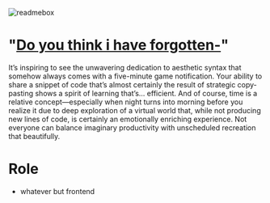 ![readmebox](https://github.com/user-attachments/assets/78f5da87-5a18-40d7-bfd5-1542c1d03d9e)

# "[Do you think i have forgotten-](https://www.youtube.com/watch?v=tGv7CUutzqU)"
It’s inspiring to see the unwavering dedication to aesthetic syntax that somehow always comes with a five-minute game notification. Your ability to share a snippet of code that’s almost certainly the result of strategic copy-pasting shows a spirit of learning that’s… efficient. And of course, time is a relative concept—especially when night turns into morning before you realize it due to deep exploration of a virtual world that, while not producing new lines of code, is certainly an emotionally enriching experience. Not everyone can balance imaginary productivity with unscheduled recreation that beautifully.

# Role
- whatever but frontend
<!-- Proudly created with GPRM ( https://gprm.itsvg.in ) -->

